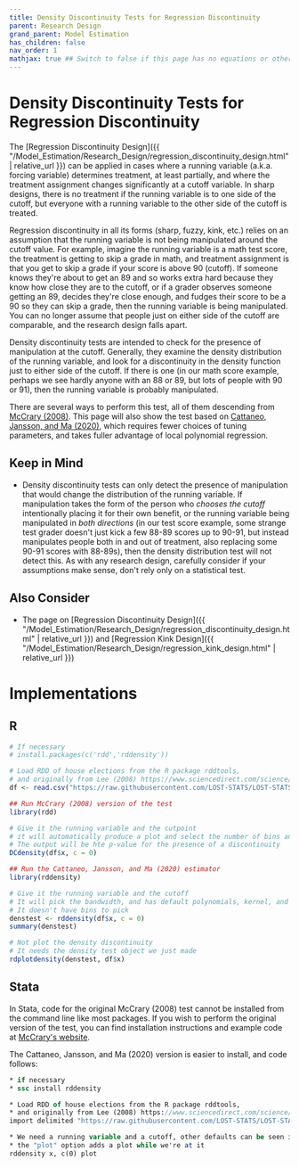 ```yaml
---
title: Density Discontinuity Tests for Regression Discontinuity
parent: Research Design
grand_parent: Model Estimation
has_children: false
nav_order: 1
mathjax: true ## Switch to false if this page has no equations or other math rendering.
---
```


# Density Discontinuity Tests for Regression Discontinuity

The [Regression Discontinuity Design]({{ "/Model_Estimation/Research_Design/regression_discontinuity_design.html" | relative_url }}) can be applied in cases where a running variable (a.k.a. forcing variable) determines treatment, at least partially, and where the treatment assignment changes significantly at a cutoff variable. In sharp designs, there is no treatment if the running variable is to one side of the cutoff, but everyone with a running variable to the other side of the cutoff is treated.

Regression discontinuity in all its forms (sharp, fuzzy, kink, etc.) relies on an assumption that the running variable is not being manipulated around the cutoff value. For example, imagine the running variable is a math test score, the treatment is getting to skip a grade in math, and treatment assignment is that you get to skip a grade if your score is above 90 (cutoff). If someone knows they're about to get an 89 and so works extra hard because they know how close they are to the cutoff, or if a grader observes someone getting an 89, decides they're close enough, and fudges their score to be a 90 so they can skip a grade, then the running variable is being manipulated. You can no longer assume that people just on either side of the cutoff are comparable, and the research design falls apart.

Density discontinuity tests are intended to check for the presence of manipulation at the cutoff. Generally, they examine the density distribution of the running variable, and look for a discontinuity in the density function just to either side of the cutoff. If there is one (in our math score example, perhaps we see hardly anyone with an 88 or 89, but lots of people with 90 or 91), then the running variable is probably manipulated.

There are several ways to perform this test, all of them descending from [McCrary (2008)](https://www.sciencedirect.com/science/article/pii/S0304407607001133). This page will also show the test based on [Cattaneo, Jansson, and Ma (2020)](https://rdpackages.github.io/references/Cattaneo-Jansson-Ma_2020_JASA.pdf), which requires fewer choices of tuning parameters, and takes fuller advantage of local polynomial regression.

## Keep in Mind

- Density discontinuity tests can only detect the presence of manipulation that would change the distribution of the running variable. If manipulation takes the form of the person who *chooses the cutoff* intentionally placing it for their own benefit, or the running variable being manipulated in *both directions* (in our test score example, some strange test grader doesn't just kick a few 88-89 scores up to 90-91, but instead manipulates people both in and out of treatment, also replacing some 90-91 scores with 88-89s), then the density distribution test will not detect this. As with any research design, carefully consider if your assumptions make sense, don't rely only on a statistical test.

## Also Consider

- The page on [Regression Discontinuity Design]({{ "/Model_Estimation/Research_Design/regression_discontinuity_design.html" | relative_url }}) and [Regression Kink Design]({{ "/Model_Estimation/Research_Design/regression_kink_design.html" | relative_url }})

# Implementations

## R

```r
# If necessary
# install.packages(c('rdd','rddensity'))

# Load RDD of house elections from the R package rddtools,
# and originally from Lee (2008) https://www.sciencedirect.com/science/article/abs/pii/S0304407607001121
df <- read.csv("https://raw.githubusercontent.com/LOST-STATS/LOST-STATS.github.io/master/Model_Estimation/Data/Regression_Discontinuity_Design/house.csv")

## Run McCrary (2008) version of the test
library(rdd)

# Give it the running variable and the cutpoint
# it will automatically produce a plot and select the number of bins and the bandwidth
# The output will be hte p-value for the presence of a discontinuity
DCdensity(df$x, c = 0)

## Run the Cattaneo, Jansson, and Ma (2020) estimator
library(rddensity)

# Give it the running variable and the cutoff
# It will pick the bandwidth, and has default polynomials, kernel, and bias correction
# It doesn't have bins to pick
denstest <- rddensity(df$x, c = 0)
summary(denstest)

# Not plot the density discontinuity
# It needs the density test object we just made
rdplotdensity(denstest, df$x)
```

## Stata

In Stata, code for the original McCrary (2008) test cannot be installed from the command line like most packages. If you wish to perform the original version of the test, you can find installation instructions and example code at [McCrary's website](https://eml.berkeley.edu/~jmccrary/DCdensity/).

The Cattaneo, Jansson, and Ma (2020) version is easier to install, and code follows:

```stata
* if necessary
* ssc install rddensity

* Load RDD of house elections from the R package rddtools,
* and originally from Lee (2008) https://www.sciencedirect.com/science/article/abs/pii/S0304407607001121
import delimited "https://raw.githubusercontent.com/LOST-STATS/LOST-STATS.github.io/master/Model_Estimation/Data/Regression_Discontinuity_Design/house.csv", clear

* We need a running variable and a cutoff, other defaults can be seen in hte help file
* the "plot" option adds a plot while we're at it
rddensity x, c(0) plot
```

